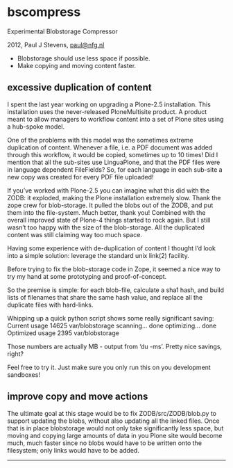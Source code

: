 bscompress
==========

Experimental Blobstorage Compressor

2012, Paul J Stevens, paul@nfg.nl


- Blobstorage should use less space if possible.
- Make copying and moving content faster.

excessive duplication of content
--------------------------------

I spent the last year working on upgrading a Plone-2.5 installation. This installation uses the never-released PloneMultisite product. A product meant to allow managers to workflow content into a set of Plone sites using a hub-spoke model. 

One of the problems with this model was the sometimes extreme duplication of content. Whenever a file, i.e. a PDF document was added through this workflow, it would be copied, sometimes up to 10 times! Did I mention that all the sub-sites use LinguaPlone, and that the PDF files were in language dependent FileFields? So, for each language in each sub-site a new copy was created for every PDF file uploaded!

If you’ve worked with Plone-2.5 you can imagine what this did with the ZODB: it exploded, making the Plone installation extremely slow. Thank the zope crew for blob-storage. It pulled the blobs out of the ZODB, and put them into the file-system. Much better, thank you! Combined with the overall improved state of Plone-4 things started to rock again. But I still wasn’t too happy with the size of the blob-storage. All the duplicated content was still claiming way too much space.

Having some experience with de-duplication of content I thought I’d look into a simple solution: leverage the standard unix link(2) facility.

Before trying to fix the blob-storage code in Zope, it seemed a nice way to try my hand at some prototyping and proof-of-concept.

So the premise is simple: for each blob-file, calculate a sha1 hash, and build lists of filenames that share the same hash value, and replace all the duplicate files with hard-links.

Whipping up a quick python script shows some really significant saving:
Current usage
14625	var/blobstorage
scanning... done
optimizing... done
Optimized usage
2395	var/blobstorage


Those numbers are actually MB - output from ‘du -ms’. Pretty nice savings, right?

Feel free to try it. Just make sure you only run this on you development sandboxes!

improve copy and move actions
-----------------------------

The ultimate goal at this stage would be to fix ZODB/src/ZODB/blob.py to support updating the blobs, without also updating all the linked files. Once that is in place blobstorage would not only take significantly less space, but moving and copying large amounts of data in you Plone site would become much, much faster since no blobs would have to be written onto the filesystem; only links would have to be added.

---
